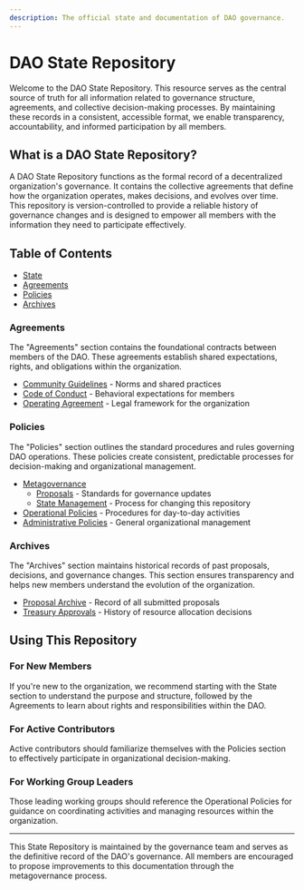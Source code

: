 ```yaml
---
description: The official state and documentation of DAO governance.
---
```


<!-- CUSTOMIZE: Replace this heading with your organization name -->
# DAO State Repository

<!-- CUSTOMIZE: Update this introduction to reflect your organization's purpose -->
Welcome to the DAO State Repository. This resource serves as the central source of truth for all information related to governance structure, agreements, and collective decision-making processes. By maintaining these records in a consistent, accessible format, we enable transparency, accountability, and informed participation by all members.

<!-- CUSTOMIZE: Modify this section to explain your repository's purpose -->
## What is a DAO State Repository?

A DAO State Repository functions as the formal record of a decentralized organization's governance. It contains the collective agreements that define how the organization operates, makes decisions, and evolves over time. This repository is version-controlled to provide a reliable history of governance changes and is designed to empower all members with the information they need to participate effectively.

## Table of Contents

- [State](#state)
- [Agreements](#agreements)
- [Policies](#policies)
- [Archives](#archives)

<!-- CUSTOMIZE: Update with your organization's specific agreements -->
### Agreements

The "Agreements" section contains the foundational contracts between members of the DAO. These agreements establish shared expectations, rights, and obligations within the organization.

- [Community Guidelines](agreements/community_guidelines.md) - Norms and shared practices
- [Code of Conduct](agreements/code_of_conduct.md) - Behavioral expectations for members
- [Operating Agreement](agreements/operating_agreement.md) - Legal framework for the organization

<!-- CUSTOMIZE: Update with your organization's specific policies -->
### Policies

The "Policies" section outlines the standard procedures and rules governing DAO operations. These policies create consistent, predictable processes for decision-making and organizational management.

- [Metagovernance](policies/metagovernance/)
  - [Proposals](policies/metagovernance/proposals/) - Standards for governance updates
  - [State Management](policies/metagovernance/state/) - Process for changing this repository
- [Operational Policies](policies/operations/) - Procedures for day-to-day activities
- [Administrative Policies](policies/administration/) - General organizational management

<!-- CUSTOMIZE: Update with your organization's archive structure -->
### Archives

The "Archives" section maintains historical records of past proposals, decisions, and governance changes. This section ensures transparency and helps new members understand the evolution of the organization.

- [Proposal Archive](archive/proposals/) - Record of all submitted proposals
- [Treasury Approvals](archive/approvals/) - History of resource allocation decisions

<!-- CUSTOMIZE: Adapt this guidance to your organization's structure -->
## Using This Repository

### For New Members

If you're new to the organization, we recommend starting with the State section to understand the purpose and structure, followed by the Agreements to learn about rights and responsibilities within the DAO.

### For Active Contributors

Active contributors should familiarize themselves with the Policies section to effectively participate in organizational decision-making.

### For Working Group Leaders

Those leading working groups should reference the Operational Policies for guidance on coordinating activities and managing resources within the organization.

<!-- CUSTOMIZE: Update with your organization's maintenance information -->
---

This State Repository is maintained by the governance team and serves as the definitive record of the DAO's governance. All members are encouraged to propose improvements to this documentation through the metagovernance process.
